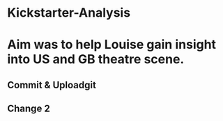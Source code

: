 # Kickstarter-Analysis
# Aim was to help Louise gain insight into US and GB theatre scene.
## Commit & Uploadgit 
## Change 2